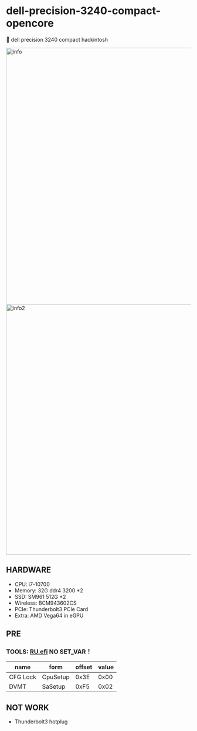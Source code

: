 # dell-precision-3240-compact-opencore
🍎 dell precision 3240 compact hackintosh

<img width="698" alt="info" src="https://user-images.githubusercontent.com/18390793/147809289-5c08fada-5afb-43fe-a0c8-d8e3813d01aa.png">
<img width="682" alt="info2" src="https://user-images.githubusercontent.com/18390793/147809296-6fdf1036-82fe-420a-a28c-599cde9e9c48.png">

## HARDWARE
* CPU: i7-10700
* Memory: 32G ddr4 3200 *2
* SSD: SM961 512G *2
* Wireless: BCM943602CS
* PCIe: Thunderbolt3 PCIe Card
* Extra: AMD Vega64 in eGPU

## PRE 
### TOOLS: <a href="http://ruexe.blogspot.com/">RU.efi</a> NO SET_VAR！
| name     | form     | offset| value|
| -------- | -------- | ----- | ---- |
| CFG Lock | CpuSetup | 0x3E  | 0x00 |
| DVMT     | SaSetup  | 0xF5  | 0x02 | 

## NOT WORK
* Thunderbolt3 hotplug

